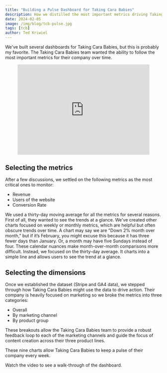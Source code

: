 ```yaml
---
title: "Building a Pulse Dashboard for Taking Cara Babies"
description: How we distilled the most important metrics driving Taking Cara Babies into a simple dashboard. 
date: 2024-02-05
image: /img/blog/tcb-pulse.jpg
tags: [tcb]
author: Ted Kriwiel
---
```


We've built several dashboards for Taking Cara Babies, but this is probably my favorite. The Taking Cara Babies team wanted the ability to follow the most important metrics for their company over time.

<figure>
   <div style="position: relative; padding-bottom: 68.54304635761589%; height: 0;"><iframe src="https://www.loom.com/embed/c4ee218f501b471f90512039cfa7f431?sid=996ff92d-7fb7-4e89-98f7-0e326c2b4e62?hide_owner=true&hide_share=true&hide_title=true&hideEmbedTopBar=true" frameborder="0" webkitallowfullscreen mozallowfullscreen allowfullscreen style="position: absolute; top: 0; left: 0; width: 100%; height: 100%;"></iframe></div>
</figure>


## Selecting the metrics
After a few discussions, we settled on the following metrics as the most critical ones to monitor:

- Revenue
- Users of the website
- Conversion Rate

We used a thirty-day moving average for all the metrics for several reasons. First of all, they wanted to see the trends at a glance. We've created other charts focused on weekly or monthly metrics, which are helpful but often obscure trends over time. A chart may say we are "Down 2% month over month,” but if it’s February, you might excuse this because it has three fewer days than January. Or, a month may have five Sundays instead of four. These calendar nuances make month-over-month comparisons more difficult. Instead, we focused on the thirty-day average. It charts into a simple line and allows users to see the trend at a glance.

## Selecting the dimensions
Once we established the dataset (Stripe and GA4 data), we stepped through how Taking Cara Babies might use the data to drive action. Their company is heavily focused on marketing so we broke the metrics into three categories:

- Overall
- By marketing channel
- By product group

These breakouts allow the Taking Cara Babies team to provide a robust feedback loop to each of the marketing channels and guide the focus of content creation across their three product lines.

These nine charts allow Taking Cara Babies to keep a pulse of their company every week.

Watch the video to see a walk-through of the dashboard.

